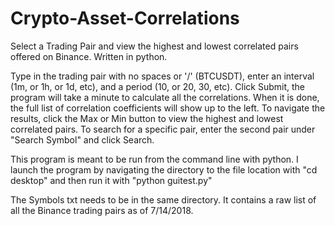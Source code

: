 # Crypto-Asset-Correlations
Select a Trading Pair and view the highest and lowest correlated pairs offered on Binance. Written in python.

Type in the trading pair with no spaces or '/' (BTCUSDT), enter an interval (1m, or 1h, or 1d, etc), and a period (10, or 20, 30, etc).
Click Submit, the program will take a minute to calculate all the correlations.
When it is done, the full list of correlation coefficients will show up to the left.
To navigate the results, click the Max or Min button to view the highest and lowest correlated pairs.
To search for a specific pair, enter the second pair under "Search Symbol" and click Search.

This program is meant to be run from the command line with python. I launch the program by navigating the directory to the file location with "cd desktop" and then run it with "python guitest.py"

The Symbols txt needs to be in the same directory. It contains a raw list of all the Binance trading pairs as of 7/14/2018.
